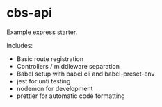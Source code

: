 # cbs-api

Example express starter.

Includes:
 - Basic route registration
 - Controllers / middleware separation
 - Babel setup with babel cli and babel-preset-env
 - jest for unti testing
 - nodemon for development
 - prettier for automatic code formatting
